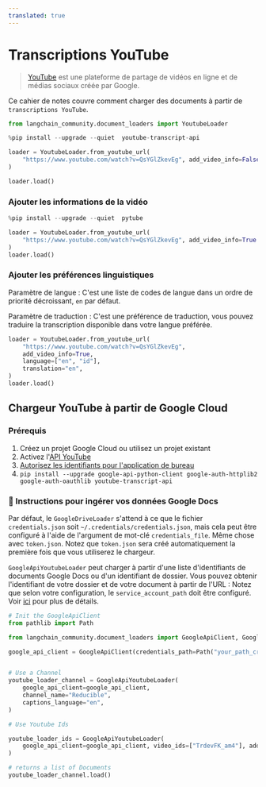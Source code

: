 ```yaml
---
translated: true
---
```


# Transcriptions YouTube

>[YouTube](https://www.youtube.com/) est une plateforme de partage de vidéos en ligne et de médias sociaux créée par Google.

Ce cahier de notes couvre comment charger des documents à partir de `transcriptions YouTube`.

```python
from langchain_community.document_loaders import YoutubeLoader
```

```python
%pip install --upgrade --quiet  youtube-transcript-api
```

```python
loader = YoutubeLoader.from_youtube_url(
    "https://www.youtube.com/watch?v=QsYGlZkevEg", add_video_info=False
)
```

```python
loader.load()
```

### Ajouter les informations de la vidéo

```python
%pip install --upgrade --quiet  pytube
```

```python
loader = YoutubeLoader.from_youtube_url(
    "https://www.youtube.com/watch?v=QsYGlZkevEg", add_video_info=True
)
loader.load()
```

### Ajouter les préférences linguistiques

Paramètre de langue : C'est une liste de codes de langue dans un ordre de priorité décroissant, `en` par défaut.

Paramètre de traduction : C'est une préférence de traduction, vous pouvez traduire la transcription disponible dans votre langue préférée.

```python
loader = YoutubeLoader.from_youtube_url(
    "https://www.youtube.com/watch?v=QsYGlZkevEg",
    add_video_info=True,
    language=["en", "id"],
    translation="en",
)
loader.load()
```

## Chargeur YouTube à partir de Google Cloud

### Prérequis

1. Créez un projet Google Cloud ou utilisez un projet existant
1. Activez l'[API YouTube](https://console.cloud.google.com/apis/enableflow?apiid=youtube.googleapis.com&project=sixth-grammar-344520)
1. [Autorisez les identifiants pour l'application de bureau](https://developers.google.com/drive/api/quickstart/python#authorize_credentials_for_a_desktop_application)
1. `pip install --upgrade google-api-python-client google-auth-httplib2 google-auth-oauthlib youtube-transcript-api`

### 🧑 Instructions pour ingérer vos données Google Docs

Par défaut, le `GoogleDriveLoader` s'attend à ce que le fichier `credentials.json` soit `~/.credentials/credentials.json`, mais cela peut être configuré à l'aide de l'argument de mot-clé `credentials_file`. Même chose avec `token.json`. Notez que `token.json` sera créé automatiquement la première fois que vous utiliserez le chargeur.

`GoogleApiYoutubeLoader` peut charger à partir d'une liste d'identifiants de documents Google Docs ou d'un identifiant de dossier. Vous pouvez obtenir l'identifiant de votre dossier et de votre document à partir de l'URL :
Notez que selon votre configuration, le `service_account_path` doit être configuré. Voir [ici](https://developers.google.com/drive/api/v3/quickstart/python) pour plus de détails.

```python
# Init the GoogleApiClient
from pathlib import Path

from langchain_community.document_loaders import GoogleApiClient, GoogleApiYoutubeLoader

google_api_client = GoogleApiClient(credentials_path=Path("your_path_creds.json"))


# Use a Channel
youtube_loader_channel = GoogleApiYoutubeLoader(
    google_api_client=google_api_client,
    channel_name="Reducible",
    captions_language="en",
)

# Use Youtube Ids

youtube_loader_ids = GoogleApiYoutubeLoader(
    google_api_client=google_api_client, video_ids=["TrdevFK_am4"], add_video_info=True
)

# returns a list of Documents
youtube_loader_channel.load()
```
